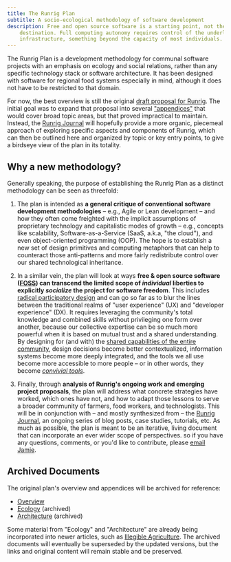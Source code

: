 ```yaml
---
title: The Runrig Plan
subtitle: A socio-ecological methodology of software development
description: Free and open source software is a starting point, not the
    destination. Full computing autonomy requires control of the underlying
    infrastructure, something beyond the capacity of most individuals.
---
```


The Runrig Plan is a development methodology for communal software projects with
an emphasis on ecology and social relations, rather than any specific technology
stack or software architecture. It has been designed with software for regional
food systems especially in mind, although it does not have to be restricted to
that domain.

For now, the best overview is still the original [draft proposal for Runrig].
The initial goal was to expand that proposal into several ["appendices"] that
would cover broad topic areas, but that proved impractical to maintain. Instead,
the [Runrig Journal] will hopefully provide a more organic, piecemeal approach
of exploring specific aspects and components of Runrig, which can then be
outlined here and organized by topic or key entry points, to give a birdseye
view of the plan in its totality.

[draft proposal for Runrig]: /posts/the-runrig-plan-for-socio-ecological-design.md
["appendices"]: #archived-documents
[Runrig Journal]: /journal

## Why a new methodology?
Generally speaking, the purpose of establishing the Runrig Plan as a distinct methodology can be seen as threefold:

1. The plan is intended as __a general critique of conventional software
  development methodologies__ – e.g., Agile or Lean development – and how they
  often come freighted with the implicit assumptions of proprietary technology
  and capitalistic modes of growth – e.g., concepts like scalability,
  Software-as-a-Service (SaaS, a.k.a, "the cloud"), and even object-oriented
  programming (OOP). The hope is to establish a new set of design primitives and
  computing metaphors that can help to counteract those anti-patterns and more
  fairly redistribute control over our shared technological inheritance.

2. In a similar vein, the plan will look at ways __free & open source software
  ([FOSS]) can transcend the limited scope of _individual_ liberties to
  explicitly _socialize_ the project for software freedom__. This includes
  [radical participatory design] and can go so far as to blur the lines between
  the traditional realms of "user experience" (UX) and "developer experience"
  (DX). It requires leveraging the community's total knowledge and combined
  skills without privileging one form over another, because our collective
  expertise can be so much more powerful when it is based on mutual trust and a
  shared understanding. By designing for (and with) the [shared capabilities of
  the entire community], design decisions become better contextualized,
  information systems become more deeply integrated, and the tools we all use
  become more accessible to more people – or in other words, they become
  _[convivial tools]_.

3. Finally, through __analysis of Runrig's ongoing work and emerging project
  proposals__, the plan will address what concrete strategies have worked, which
  ones have not, and how to adapt those lessons to serve a broader community of
  farmers, food workers, and technologists. This will be in conjunction with –
  and mostly synthesized from – the [Runrig Journal], an ongoing series of blog
  posts, case studies, tutorials, etc. As much as possible, the plan is meant to
  be an iterative, living document that can incorporate an ever wider scope of
  perspectives. so if you have any questions, comments, or you'd like to
  contribute, please [email Jamie].

[FOSS]: https://www.gnu.org/philosophy/floss-and-foss.html
[radical participatory design]: https://doi.org/10.1017/dsj.2022.24
[shared capabilities of the entire community]:
    https://lu.is/2016/03/free-as-in-my-libreplanet-2016-talk/
[convivial tools]: https://archive.org/details/illich-conviviality/
[email Jamie]: mailto:jamie@runrig.org

## Archived Documents
The original plan's overview and appendices will be archived for reference:

- [Overview]
- [Ecology] (archived)
- [Architecture] (archived)

Some material from "Ecology" and "Architecture" are already being incorporated
into newer articles, such as [Illegible Agriculture]. The archived documents
will eventually be superseded by the updated versions, but the links and
original content will remain stable and be preserved.

[Overview]: /posts/the-runrig-plan-for-socio-ecological-design.md
[Ecology]: /posts/the-runrig-plan-appendix-ecology.md
[Architecture]: /posts/the-runrig-plan-appendix-architecture.md
[Illegible Agriculture]: /posts/illegible-agriculture.md

